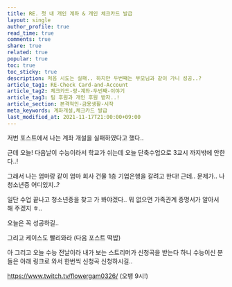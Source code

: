 ```yaml
---
title: RE. 첫 내 개인 계좌 & 개인 체크카드 발급
layout: single
author_profile: true
read_time: true
comments: true
share: true
related: true
popular: true
toc: true
toc_sticky: true
description: 처음 시도는 실패.. 하지만 두번째는 부모님과 같이 가니 성공..?
article_tag1: RE-Check Card-and-Account
article_tag2: 체크카드-랑-계좌-두번째-이야기
article_tag3: 팀 후원과 개인 후원 받자..!
article_section: 본격적인-금용생활-시작
meta_keywords: 계좌개설,체크카드 발급
last_modified_at: 2021-11-17T21:00:00+09:00
---
```


저번 포스트에서 나는 계좌 개설을 실패하였다고 했다..

근데 오늘! 다음날이 수능이라서 학교가 쉬는데 오늘 단축수업으로 3교시 까지밖에 안한다..!

그래서 나는 엄마랑 같이 엄마 회사 건물 1층 기업은행을 갈려고 한다! 근데.. 문제가.. 나 청소년증 어디있지..?

일단 수업 끝나고 청소년증을 찾고 가 봐야겠다.. 뭐 없으면 가족관계 증명서가 알아서 해 주겠지 ㅎ..

오늘은 꼭 성공하길..

그리고 케이스도 빨리와라 (다음 포스트 떡밥)

아 그리고 오늘 수능 전날이라 내가 보는 스트리머가 신청곡을 받는다 하니 수능이신 분들은 아래 링크로 와서 한번씩 신청곡 신청하시길..

https://www.twitch.tv/flowergam0326/ (오뱅 9시!)